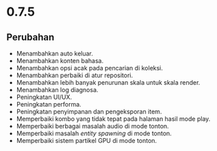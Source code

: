 # 0.7.5

## Perubahan

- Menambahkan auto keluar.
- Menambahkan konten bahasa.
- Menambahkan opsi acak pada pencarian di koleksi.
- Menambahkan perbaiki di atur repositori.
- Menambahkan lebih banyak penurunan skala untuk skala render.
- Menambahkan log diagnosa.
- Peningkatan UI/UX.
- Peningkatan performa.
- Peningkatan penyimpanan dan pengeksporan item.
- Memperbaiki kombo yang tidak tepat pada halaman hasil mode play.
- Memperbaiki berbagai masalah audio di mode tonton.
- Memperbaiki masalah _entity spawning_ di mode tonton.
- Memperbaiki sistem partikel GPU di mode tonton.

